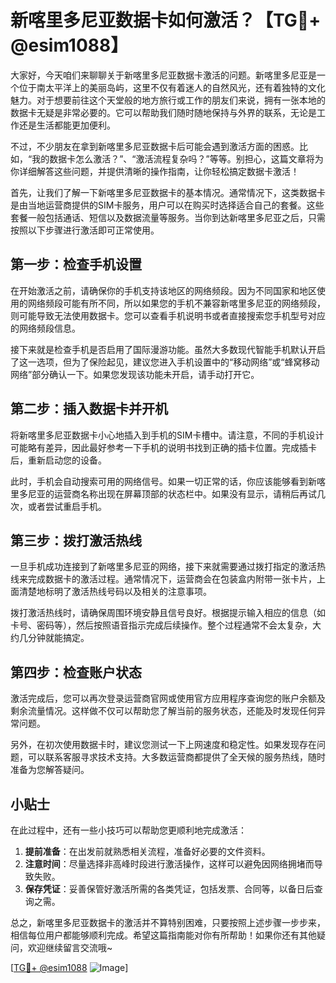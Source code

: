 # 新喀里多尼亚数据卡如何激活？【TG💪+ @esim1088】

大家好，今天咱们来聊聊关于新喀里多尼亚数据卡激活的问题。新喀里多尼亚是一个位于南太平洋上的美丽岛屿，这里不仅有着迷人的自然风光，还有着独特的文化魅力。对于想要前往这个天堂般的地方旅行或工作的朋友们来说，拥有一张本地的数据卡无疑是非常必要的。它可以帮助我们随时随地保持与外界的联系，无论是工作还是生活都能更加便利。

不过，不少朋友在拿到新喀里多尼亚数据卡后可能会遇到激活方面的困惑。比如，“我的数据卡怎么激活？”、“激活流程复杂吗？”等等。别担心，这篇文章将为你详细解答这些问题，并提供清晰的操作指南，让你轻松搞定数据卡激活！

首先，让我们了解一下新喀里多尼亚数据卡的基本情况。通常情况下，这类数据卡是由当地运营商提供的SIM卡服务，用户可以在购买时选择适合自己的套餐。这些套餐一般包括通话、短信以及数据流量等服务。当你到达新喀里多尼亚之后，只需按照以下步骤进行激活即可正常使用。

## 第一步：检查手机设置

在开始激活之前，请确保你的手机支持该地区的网络频段。因为不同国家和地区使用的网络频段可能有所不同，所以如果您的手机不兼容新喀里多尼亚的网络频段，则可能导致无法使用数据卡。您可以查看手机说明书或者直接搜索您手机型号对应的网络频段信息。

接下来就是检查手机是否启用了国际漫游功能。虽然大多数现代智能手机默认开启了这一选项，但为了保险起见，建议您进入手机设置中的“移动网络”或“蜂窝移动网络”部分确认一下。如果您发现该功能未开启，请手动打开它。

## 第二步：插入数据卡并开机

将新喀里多尼亚数据卡小心地插入到手机的SIM卡槽中。请注意，不同的手机设计可能略有差异，因此最好参考一下手机的说明书找到正确的插卡位置。完成插卡后，重新启动您的设备。

此时，手机会自动搜索可用的网络信号。如果一切正常的话，你应该能够看到新喀里多尼亚的运营商名称出现在屏幕顶部的状态栏中。如果没有显示，请稍后再试几次，或者尝试重启手机。

## 第三步：拨打激活热线

一旦手机成功连接到了新喀里多尼亚的网络，接下来就需要通过拨打指定的激活热线来完成数据卡的激活过程。通常情况下，运营商会在包装盒内附带一张卡片，上面清楚地标明了激活热线号码以及相关的注意事项。

拨打激活热线时，请确保周围环境安静且信号良好。根据提示输入相应的信息（如卡号、密码等），然后按照语音指示完成后续操作。整个过程通常不会太复杂，大约几分钟就能搞定。

## 第四步：检查账户状态

激活完成后，您可以再次登录运营商官网或使用官方应用程序查询您的账户余额及剩余流量情况。这样做不仅可以帮助您了解当前的服务状态，还能及时发现任何异常问题。

另外，在初次使用数据卡时，建议您测试一下上网速度和稳定性。如果发现存在问题，可以联系客服寻求技术支持。大多数运营商都提供了全天候的服务热线，随时准备为您解答疑问。

## 小贴士

在此过程中，还有一些小技巧可以帮助您更顺利地完成激活：

1. **提前准备**：在出发前就熟悉相关流程，准备好必要的文件资料。
2. **注意时间**：尽量选择非高峰时段进行激活操作，这样可以避免因网络拥堵而导致失败。
3. **保存凭证**：妥善保管好激活所需的各类凭证，包括发票、合同等，以备日后查询之需。

总之，新喀里多尼亚数据卡的激活并不算特别困难，只要按照上述步骤一步步来，相信每位用户都能够顺利完成。希望这篇指南能对你有所帮助！如果你还有其他疑问，欢迎继续留言交流哦~

[[TG💪+ @esim1088](https://t.me/s/esim1088) ![Image](https://i.postimg.cc/4NQfJmqS/Snipaste-2025-05-13-00-14-12.png)]